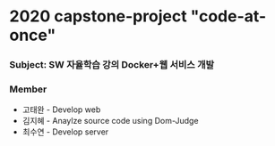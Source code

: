 # 2020 capstone-project "code-at-once"

### Subject: SW 자율학습 강의 Docker+웹 서비스 개발

### Member

- 고태완 - Develop web
- 김지혜 - Anaylze source code using Dom-Judge
- 최수연 - Develop server
